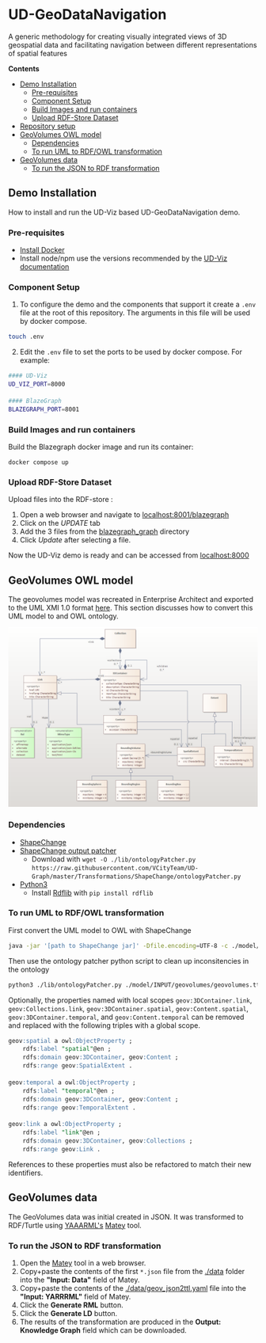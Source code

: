 # UD-GeoDataNavigation

A generic methodology for creating visually integrated views of 3D geospatial data and facilitating navigation between different representations of spatial features

**Contents**

- [Demo Installation](#demo-installation)
  - [Pre-requisites](#pre-requisites)
  - [Component Setup](#component-setup)
  - [Build Images and run containers](#build-images-and-run-containers)
  - [Upload RDF-Store Dataset](#upload-rdf-store-dataset)
- [Repository setup](#repository-setup)
- [GeoVolumes OWL model](#geovolumes-owl-model)
  - [Dependencies](#dependencies)
  - [To run UML to RDF/OWL transformation](#to-run-uml-to-rdfowl-transformation)
- [GeoVolumes data](#geovolumes-data)
  - [To run the JSON to RDF transformation](#to-run-the-json-to-rdf-transformation)


## Demo Installation

How to install and run the UD-Viz based UD-GeoDataNavigation demo.

### Pre-requisites

- [Install Docker](https://docs.docker.com/engine/install/)
- Install node/npm use the versions recommended by the [UD-Viz documentation](https://github.com/VCityTeam/UD-Viz#getting-started)

### Component Setup

1. To configure the demo and the components that support it create a `.env` file at the root of this repository. The arguments in this file will be used by docker compose.

```bash
touch .env
```

2. Edit the `.env` file to set the ports to be used by docker compose.
   For example:

```bash
#### UD-Viz
UD_VIZ_PORT=8000

#### BlazeGraph
BLAZEGRAPH_PORT=8001
```

### Build Images and run containers

Build the Blazegraph docker image and run its container:

```
docker compose up
```

### Upload RDF-Store Dataset

Upload files into the RDF-store :

1. Open a web browser and navigate to [localhost:8001/blazegraph](http://localhost:8001/blazegraph)
2. Click on the _UPDATE_ tab
3. Add the 3 files from the [blazegraph_graph](./data/blazegraph_graph/) directory
4. Click _Update_ after selecting a file.

Now the UD-Viz demo is ready and can be accessed from [localhost:8000](http://localhost:8000)

## GeoVolumes OWL model

The geovolumes model was recreated in Enterprise Architect and exported to the UML XMI 1.0 format [here](./model/geovolume.xmi).
This section discusses how to convert this UML model to and OWL ontology.

![Geovolumes UML model](./model/geovolumes.png)

### Dependencies

- [ShapeChange](https://shapechange.net/get-started/)
- [ShapeChange output patcher](https://github.com/VCityTeam/UD-Graph/tree/master/Transformations/ShapeChange#to-run-the-ontology-patcher)
  - Download with `wget -O ./lib/ontologyPatcher.py https://raw.githubusercontent.com/VCityTeam/UD-Graph/master/Transformations/ShapeChange/ontologyPatcher.py`
- [Python3](https://www.python.org/downloads/)
  - Install [Rdflib](https://pypi.org/project/rdflib/) with `pip install rdflib`

### To run UML to RDF/OWL transformation

First convert the UML model to OWL with ShapeChange

```bash
java -jar '[path to ShapeChange jar]' -Dfile.encoding=UTF-8 -c ./model/shapechange_config.xml
```

Then use the ontology patcher python script to clean up inconsitencies in the ontology

```bash
python3 ./lib/ontologyPatcher.py ./model/INPUT/geovolumes/geovolumes.ttl ./model/INPUT/geovolumes/geovolumes_patched.ttl
```

Optionally, the properties named with local scopes `geov:3DContainer.link`, `geov:Collections.link`, `geov:3DContainer.spatial`, `geov:Content.spatial`, `geov:3DContainer.temporal`, and `geov:Content.temporal` can be removed and replaced with the following triples with a global scope.

```sql
geov:spatial a owl:ObjectProperty ;
    rdfs:label "spatial"@en ;
    rdfs:domain geov:3DContainer, geov:Content ;
    rdfs:range geov:SpatialExtent .

geov:temporal a owl:ObjectProperty ;
    rdfs:label "temporal"@en ;
    rdfs:domain geov:3DContainer, geov:Content ;
    rdfs:range geov:TemporalExtent .

geov:link a owl:ObjectProperty ;
    rdfs:label "link"@en ;
    rdfs:domain geov:3DContainer, geov:Collections ;
    rdfs:range geov:Link .
```

References to these properties must also be refactored to match their new identifiers.

## GeoVolumes data

The GeoVolumes data was initial created in JSON.
It was transformed to RDF/Turtle using [YAAARML's](https://rml.io/yarrrml/) [Matey](https://rml.io/yarrrml/matey/) tool.

### To run the JSON to RDF transformation

1. Open the [Matey](https://rml.io/yarrrml/matey/) tool in a web browser.
2. Copy+paste the contents of the first `*.json` file from the [./data](./data) folder into the **"Input: Data"** field of Matey.
3. Copy+paste the contents of the [./data/geov_json2ttl.yaml](./data/geov_json2ttl.yaml) file into the **"Input: YARRRML"** field of Matey.
4. Click the **Generate RML** button.
5. Click the **Generate LD** button.
6. The results of the transformation are produced in the **Output: Knowledge Graph** field which can be downloaded.
